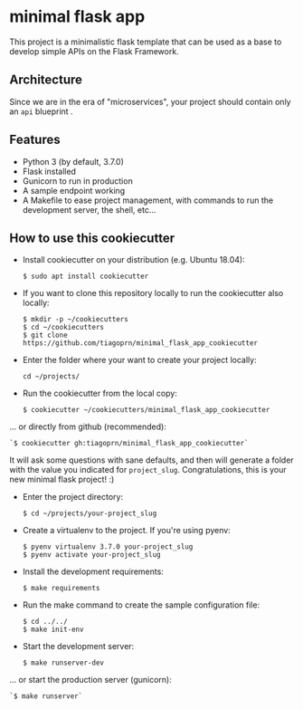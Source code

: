 # minimal flask app

This project is a minimalistic flask template that can be used as a base to develop simple APIs on the Flask Framework.

## Architecture

Since we are in the era of "microservices", your project should contain only an `api` blueprint .

## Features
- Python 3 (by default, 3.7.0)
- Flask installed
- Gunicorn to run in production
- A sample endpoint working
- A Makefile to ease project management, with commands to run the development server, the shell,
  etc...

## How to use this cookiecutter

- Install cookiecutter on your distribution (e.g. Ubuntu 18.04):

    `$ sudo apt install cookiecutter`

- If you want to clone this repository locally to run the cookiecutter also locally:

    ```
    $ mkdir -p ~/cookiecutters
    $ cd ~/cookiecutters
    $ git clone  https://github.com/tiagoprn/minimal_flask_app_cookiecutter
    ```

- Enter the folder where your want to create your project locally:

    ```
    cd ~/projects/
    ```

- Run the cookiecutter from the local copy:

    `$ cookiecutter ~/cookiecutters/minimal_flask_app_cookiecutter`

... or directly from github (recommended):

    `$ cookiecutter gh:tiagoprn/minimal_flask_app_cookiecutter`

It will ask some questions with sane defaults, and then will generate a folder with the value you
indicated for `project_slug`. Congratulations, this is your new minimal flask project! :)

- Enter the project directory:

    `$ cd ~/projects/your-project_slug`

- Create a virtualenv to the project. If you're using pyenv:

    ```
    $ pyenv virtualenv 3.7.0 your-project_slug
    $ pyenv activate your-project_slug
    ```

- Install the development requirements:

    `$ make requirements`

- Run the make command to create the sample configuration file:

    ```
    $ cd ../../
    $ make init-env
    ```
- Start the development server:

    `$ make runserver-dev`

... or start the production server (gunicorn):

    `$ make runserver`

